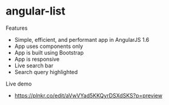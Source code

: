 # angular-list

Features
* Simple, efficient, and performant app in AngularJS 1.6
* App uses components only
* App is built using Bootstrap
* App is responsive
* Live search bar
* Search query highlighted

Live demo

* https://plnkr.co/edit/aVwVYad5KKQyrDSXdSKS?p=preview